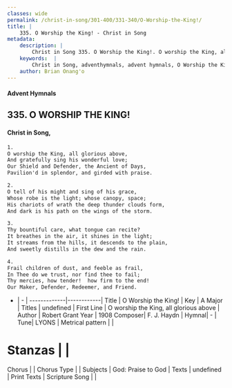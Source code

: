 ```yaml
---
classes: wide
permalink: /christ-in-song/301-400/331-340/O-Worship-the-King!/
title: |
    335. O Worship the King! - Christ in Song
metadata:
    description: |
        Christ in Song 335. O Worship the King!. O worship the King, all glorious above, And gratefully sing his wonderful love; Our Shield and Defender, the Ancient of Days, Pavilion'd in splendor, and girded with praise.
    keywords:  |
        Christ in Song, adventhymnals, advent hymnals, O Worship the King!, O worship the King, all glorious above. 
    author: Brian Onang'o
---
```


#### Advent Hymnals
## 335. O WORSHIP THE KING!
####  Christ in Song,

```txt
1.
O worship the King, all glorious above,
And gratefully sing his wonderful love;
Our Shield and Defender, the Ancient of Days,
Pavilion'd in splendor, and girded with praise.

2.
O tell of his might and sing of his grace,
Whose robe is the light; whose canopy, space;
His chariots of wrath the deep thunder clouds form,
And dark is his path on the wings of the storm.

3.
Thy bountiful care, what tongue can recite?
It breathes in the air, it shines in the light;
It streams from the hills, it descends to the plain,
And sweetly distills in the dew and the rain.

4.
Frail children of dust, and feeble as frail,
In Thee do we trust, nor find thee to fail;
Thy mercies, how tender!  how firm to the end!
Our Maker, Defender, Redeemer, and Friend.

```

- |   -  |
-------------|------------|
Title | O Worship the King! |
Key | A Major |
Titles | undefined |
First Line | O worship the King, all glorious above |
Author | Robert Grant
Year | 1908
Composer| F. J. Haydn |
Hymnal|  - |
Tune| LYONS |
Metrical pattern | |
# Stanzas |  |
Chorus |  |
Chorus Type |  |
Subjects | God: Praise to God |
Texts | undefined |
Print Texts | 
Scripture Song |  |
    
